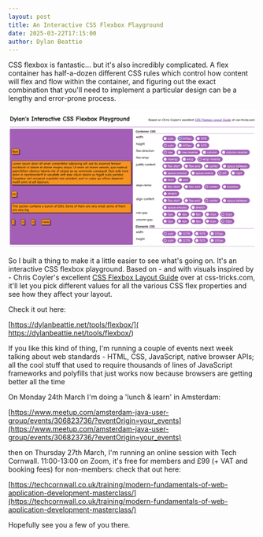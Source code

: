 ```yaml
---
layout: post
title: An Interactive CSS Flexbox Playground
date: 2025-03-22T17:15:00
author: Dylan Beattie
---
```

CSS flexbox is fantastic... but it's also incredibly complicated. A flex container has half-a-dozen different CSS rules which control how content will flex and flow within the container, and figuring out the exact combination that you'll need to implement a particular design can be a lengthy and error-prone process.

[![A screenshot of Dylan's Interactive CSS Flexbox Playground](/images/posts/css-flexbox-playground.png)](/tools/flexbox)

So I built a thing to make it a little easier to see what's going on. It's an interactive CSS flexbox playground. Based on - and with visuals inspired by - Chris Coyler's excellent [CSS Flexbox Layout Guide](https://css-tricks.com/snippets/css/a-guide-to-flexbox/) over at css-tricks.com, it'll let you pick different values for all the various CSS flex properties and see how they affect your layout.

Check it out here:

[https://dylanbeattie.net/tools/flexbox/]( https://dylanbeattie.net/tools/flexbox/)

If you like this kind of thing, I'm running a couple of events next week talking about web standards - HTML, CSS, JavaScript, native browser APIs; all the cool stuff that used to require thousands of lines of JavaScript frameworks and polyfills that just works now because browsers are getting better all the time

On Monday 24th March I'm doing a 'lunch & learn' in Amsterdam:

[https://www.meetup.com/amsterdam-java-user-group/events/306823736/?eventOrigin=your_events](https://www.meetup.com/amsterdam-java-user-group/events/306823736/?eventOrigin=your_events)

then on Thursday 27th March, I'm running an online session with Tech Cornwall. 11:00-13:00 on Zoom, it's free for members and £99 (+ VAT and booking fees) for non-members: check that out here:

[https://techcornwall.co.uk/training/modern-fundamentals-of-web-application-development-masterclass/](https://techcornwall.co.uk/training/modern-fundamentals-of-web-application-development-masterclass/)

Hopefully see you a few of you there.
